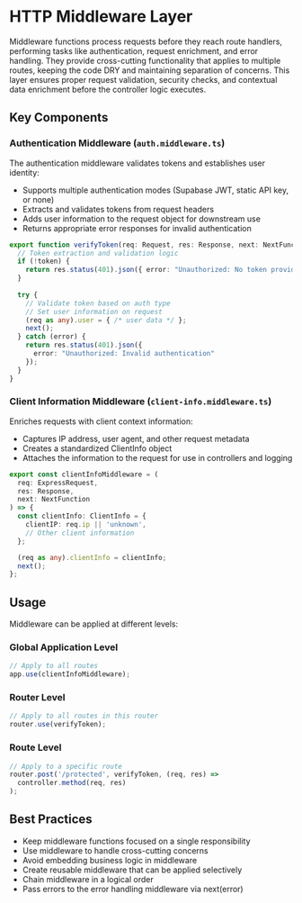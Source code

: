 # HTTP Middleware Layer

Middleware functions process requests before they reach route handlers, performing tasks like authentication, request enrichment, and error handling. They provide cross-cutting functionality that applies to multiple routes, keeping the code DRY and maintaining separation of concerns. This layer ensures proper request validation, security checks, and contextual data enrichment before the controller logic executes.

## Key Components

### Authentication Middleware (`auth.middleware.ts`)

The authentication middleware validates tokens and establishes user identity:

- Supports multiple authentication modes (Supabase JWT, static API key, or none)
- Extracts and validates tokens from request headers
- Adds user information to the request object for downstream use
- Returns appropriate error responses for invalid authentication

```typescript
export function verifyToken(req: Request, res: Response, next: NextFunction) {
  // Token extraction and validation logic
  if (!token) {
    return res.status(401).json({ error: "Unauthorized: No token provided" });
  }
  
  try {
    // Validate token based on auth type
    // Set user information on request
    (req as any).user = { /* user data */ };
    next();
  } catch (error) {
    return res.status(401).json({ 
      error: "Unauthorized: Invalid authentication"
    });
  }
}
```

### Client Information Middleware (`client-info.middleware.ts`)

Enriches requests with client context information:

- Captures IP address, user agent, and other request metadata
- Creates a standardized ClientInfo object
- Attaches the information to the request for use in controllers and logging

```typescript
export const clientInfoMiddleware = (
  req: ExpressRequest,
  res: Response,
  next: NextFunction
) => {
  const clientInfo: ClientInfo = {
    clientIP: req.ip || 'unknown',
    // Other client information
  };

  (req as any).clientInfo = clientInfo;
  next();
};
```

## Usage

Middleware can be applied at different levels:

### Global Application Level

```typescript
// Apply to all routes
app.use(clientInfoMiddleware);
```

### Router Level

```typescript
// Apply to all routes in this router
router.use(verifyToken);
```

### Route Level

```typescript
// Apply to a specific route
router.post('/protected', verifyToken, (req, res) => 
  controller.method(req, res)
);
```

## Best Practices

- Keep middleware functions focused on a single responsibility
- Use middleware to handle cross-cutting concerns
- Avoid embedding business logic in middleware
- Create reusable middleware that can be applied selectively
- Chain middleware in a logical order
- Pass errors to the error handling middleware via next(error)